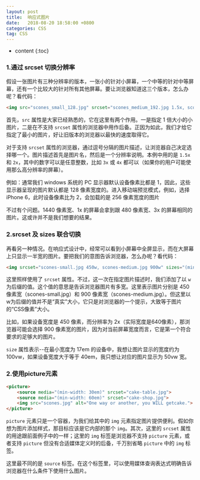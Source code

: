```yaml
---
layout: post
title:  响应式图片
date:   2018-08-20 18:58:00 +0800
categories: CSS
tag: CSS
---
```


* content
{:toc}

### 1.通过 srcset 切换分辨率

假设一张图片有三种分辨率的版本，一张小的针对小屏幕，一个中等的针对中等屏幕，还有一个比较大的针对所有其他屏幕。要让浏览器知道这三个版本，怎么办呢？看代码：

```HTML
<img src="scones_small_128.jpg" srcset="scones_medium_192.jpg 1.5x, scones_large_256.jpg 2x" alt="Scones taste amazing">
```

首先，`src` 属性是大家已经熟悉的，它在这里有两个作用。一是指定 1 倍大小的小图片，二是在不支持 `srcset` 属性的浏览器中用作后备。正因为如此，我们才给它指定了最小的图片，好让旧版本的浏览器以最快的速度取得它。

对于支持 `srcset` 属性的浏览器，通过逗号分隔的图片描述，让浏览器自己决定选择哪一个。图片描述首先是图片名，然后是一个分辨率说明。本例中用的是 `1.5x` 和 `2x`，其中的数字可以是任意整数，比如 `3x` 或 `4x` 都可以（如果你的用户可能使用那么高分辨率的屏幕）。

例如：通常我们 windows 系统的 PC 显示器默认设备像素比都是 1，因此，这些显示器呈现的图片默认都是 128 像素宽度的。进入移动端预览模式，例如，选择 iPhone 6，此时设备像素比为 2，会加载的是 256 像素宽度的图片

不过有个问题。1440 像素宽、1x 的屏幕会拿到跟 480 像素宽、3x 的屏幕相同的图片。这或许并不是我们想要的结果。

### 2.srcset 及 sizes 联合切换

再看另一种情况。在响应式设计中，经常可以看到小屏幕中全屏显示，而在大屏幕上只显示一半宽的图片。要把我们的意图告诉浏览器，怎么办呢？看代码：

```html
<img srcset="scones-small.jpg 450w, scones-medium.jpg 900w" sizes="(min-width: 17em) 100vw, (min-width: 40em) 50vw" src="sconessmall.jpg" alt="Scones">
```

这里照样使用了 `srcset` 属性。不过，这一次在指定图片描述时，我们添加了以 `w` 为后缀的值。这个值的意思是告诉浏览器图片有多宽。这里表示图片分别是 450 像素宽（scones-small.jpg）和 900 像素宽（scones-medium.jpg）。但这里以w为后缀的值并不是“真实”大小，它只是对浏览器的一个提示，大致等于图片的“CSS像素”大小。

比如，如果设备宽度是 450 像素，而分辨率为 2x（实际宽度是640像素），那浏览器可能会选择 900 像素宽的图片，因为对当前屏幕宽度而言，它是第一个符合要求的足够大的图片。

`size` 属性表示--在最小宽度为 17em 的设备中，我想让图片显示的宽度约为 100vw，如果设备宽度大于等于 40em，我只想让对应的图片显示为 50vw 宽。

### 2.使用picture元素

```html
<picture>
    <source media="(min-width: 30em)" srcset="cake-table.jpg">
    <source media="(min-width: 60em)" srcset="cake-shop.jpg">
    <img src="scones.jpg" alt="One way or another, you WILL getcake.">
</picture>
```

`picture` 元素只是一个容器，为我们给其中的 `img` 元素指定图片提供便利。假如你想为图片添加样式，那目标应该是它内部的那个 `img`。其次，这里的 `srcset` 属性的用途跟前面例子中的一样；这里的 `img` 标签是浏览器不支持 `picture` 元素，或者支持 `picture` 但没有合适媒体定义时的后备，千万别省略 `picture` 中的 `img` 标签。

这里最不同的是 `source` 标签。在这个标签里，可以使用媒体查询表达式明确告诉浏览器在什么条件下使用什么图片。